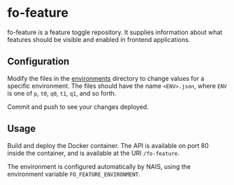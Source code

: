 # fo-feature

fo-feature is a feature toggle repository. It supplies information about what
features should be visible and enabled in frontend applications.

## Configuration

Modify the files in the [environments](environments/) directory to change
values for a specific environment. The files should have the name `<ENV>.json`,
where `ENV` is one of `p`, `t0`, `q0`, `t1`, `q1`, and so forth.

Commit and push to see your changes deployed.

## Usage

Build and deploy the Docker container. The API is available on port 80 inside
the container, and is available at the URI `/fo-feature`.

The environment is configured automatically by NAIS, using the environment
variable `FO_FEATURE_ENVIRONMENT`.
